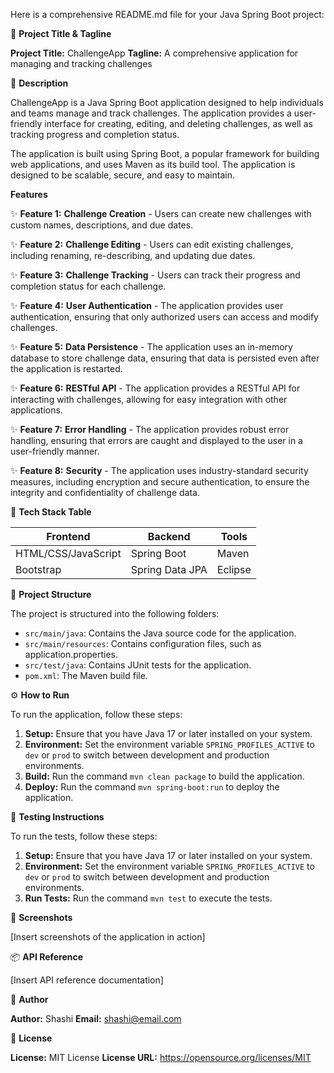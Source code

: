 Here is a comprehensive README.md file for your Java Spring Boot project:

🚀 **Project Title & Tagline**

**Project Title:** ChallengeApp
**Tagline:** A comprehensive application for managing and tracking challenges

📖 **Description**

ChallengeApp is a Java Spring Boot application designed to help individuals and teams manage and track challenges. The application provides a user-friendly interface for creating, editing, and deleting challenges, as well as tracking progress and completion status.

The application is built using Spring Boot, a popular framework for building web applications, and uses Maven as its build tool. The application is designed to be scalable, secure, and easy to maintain.

**Features**

✨ **Feature 1:** **Challenge Creation** - Users can create new challenges with custom names, descriptions, and due dates.

✨ **Feature 2:** **Challenge Editing** - Users can edit existing challenges, including renaming, re-describing, and updating due dates.

✨ **Feature 3:** **Challenge Tracking** - Users can track their progress and completion status for each challenge.

✨ **Feature 4:** **User Authentication** - The application provides user authentication, ensuring that only authorized users can access and modify challenges.

✨ **Feature 5:** **Data Persistence** - The application uses an in-memory database to store challenge data, ensuring that data is persisted even after the application is restarted.

✨ **Feature 6:** **RESTful API** - The application provides a RESTful API for interacting with challenges, allowing for easy integration with other applications.

✨ **Feature 7:** **Error Handling** - The application provides robust error handling, ensuring that errors are caught and displayed to the user in a user-friendly manner.

✨ **Feature 8:** **Security** - The application uses industry-standard security measures, including encryption and secure authentication, to ensure the integrity and confidentiality of challenge data.

🧰 **Tech Stack Table**

| **Frontend** | **Backend** | **Tools** |
| --- | --- | --- |
| HTML/CSS/JavaScript | Spring Boot | Maven |
| Bootstrap | Spring Data JPA | Eclipse |

📁 **Project Structure**

The project is structured into the following folders:
* `src/main/java`: Contains the Java source code for the application.
* `src/main/resources`: Contains configuration files, such as application.properties.
* `src/test/java`: Contains JUnit tests for the application.
* `pom.xml`: The Maven build file.

⚙️ **How to Run**

To run the application, follow these steps:

1. **Setup:** Ensure that you have Java 17 or later installed on your system.
2. **Environment:** Set the environment variable `SPRING_PROFILES_ACTIVE` to `dev` or `prod` to switch between development and production environments.
3. **Build:** Run the command `mvn clean package` to build the application.
4. **Deploy:** Run the command `mvn spring-boot:run` to deploy the application.

🧪 **Testing Instructions**

To run the tests, follow these steps:

1. **Setup:** Ensure that you have Java 17 or later installed on your system.
2. **Environment:** Set the environment variable `SPRING_PROFILES_ACTIVE` to `dev` or `prod` to switch between development and production environments.
3. **Run Tests:** Run the command `mvn test` to execute the tests.

📸 **Screenshots**

[Insert screenshots of the application in action]

📦 **API Reference**

[Insert API reference documentation]

👤 **Author**

**Author:** Shashi
**Email:** [shashi@email.com](mailto:shashi@email.com)

📝 **License**

**License:** MIT License
**License URL:** https://opensource.org/licenses/MIT
